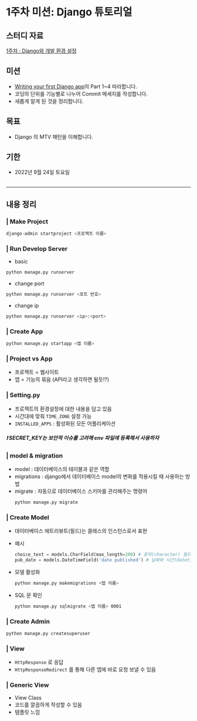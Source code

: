 # 1주차 미션: Django 튜토리얼

## 스터디 자료

[1주차 : Django와 개발 환경 설정](https://yourzinc.notion.site/1-Django-95b587b18097471c9a07e7cb8b2c598b)

## 미션

- [Writing your first Django app](https://docs.djangoproject.com/ko/3.0/intro/tutorial01/)의 Part 1~4 따라합니다.
- 코딩의 단위를 기능별로 나누어 Commit 메세지를 작성합니다.
- 새롭게 알게 된 것을 정리합니다.

## 목표

- Django 의 MTV 패턴을 이해합니다.

## 기한

- 2022년 9월 24일 토요일 </br></br>

---

## 내용 정리

### | Make Project

```bash
django-admin startproject <프로젝트 이름>
```

### | Run Develop Server
- basic
```bash
python manage.py runserver
```
- change port
```bash
python manage.py runserver <포트 번호>
```
- change ip 
```bash
python manage.py runserver <ip>:<port>
```

### | Create App
```bash
python manage.py startapp <앱 이름>
```

### | Project vs App
- 프로젝트 = 웹사이트
- 앱 = 기능의 묶음 (API라고 생각하면 될듯!?)

### | Setting.py
- 프로젝트의 환경설정에 대한 내용을 담고 있음
- 시간대에 맞춰 `TIME_ZONE` 설정 가능
- `INSTALLED_APPS` : 활성화된 모든 어플리케이션
##### ❗ SECRET_KEY는 보안적 이슈를 고려해 env 파일에 등록해서 사용하자

### | model & migration

- model : 데이터베이스의 테이블과 같은 역할
- migrations : django에서 데이터베이스 model의 변화를 적용시킬 때 사용하는 방법
- migrate : 자동으로 데이터베이스 스키마를 관리해주는 명령어
    ```bash
    python manage.py migrate
    ```
  
### | Create Model
- 데이터베이스 애트리뷰트(필드)는 클래스의 인스턴스로서 표현
- 예시
    ```python
  choice_text = models.CharField(max_length=200) # 문자(character) 필드
  pub_date = models.DateTimeField('date published') # 날짜와 시간(datetime) 필드
    ```
  
- 모델 활성화
    ```bash
  python manage.py makemigrations <앱 이름>
    ```
  
- SQL 문 확인
    ```bash
  python manage.py sqlmigrate <앱 이름> 0001
    ```
  
### | Create Admin
```bash
python manage.py createsuperuser
```

### | View
- `HttpResponse` 로 응답
- `HttpResponseRedirect` 를 통해 다른 앱에 바로 요청 보낼 수 있음 

### | Generic View
- View Class
- 코드를 깔끔하게 작성할 수 있음
- 템플릿 느낌